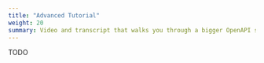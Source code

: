 ```yaml
---
title: "Advanced Tutorial"
weight: 20
summary: Video and transcript that walks you through a bigger OpenAPI setup, including shared models, data validation, and type checking.
---
```


TODO
